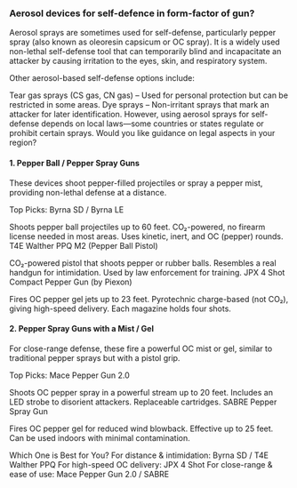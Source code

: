 ###  Aerosol  devices     for self-defence in form-factor of gun?

Aerosol sprays are sometimes used for self-defense, 
particularly pepper spray (also known as oleoresin capsicum or OC spray).
It is a widely used non-lethal self-defense tool that can temporarily blind and incapacitate an attacker 
by causing irritation to the eyes, skin, and respiratory system.

Other aerosol-based self-defense options include:

Tear gas sprays (CS gas, CN gas) – Used for personal protection but can be restricted in some areas.
Dye sprays – Non-irritant sprays that mark an attacker for later identification.
However, using aerosol sprays for self-defense depends on local laws—some countries or states regulate or prohibit certain sprays.
Would you like guidance on legal aspects in your region?

#### 1. Pepper Ball / Pepper Spray Guns
These devices shoot pepper-filled projectiles or spray a pepper mist, providing non-lethal defense at a distance.

Top Picks:
Byrna SD / Byrna LE

Shoots pepper ball projectiles up to 60 feet.
CO₂-powered, no firearm license needed in most areas.
Uses kinetic, inert, and OC (pepper) rounds.
T4E Walther PPQ M2 (Pepper Ball Pistol)

CO₂-powered pistol that shoots pepper or rubber balls.
Resembles a real handgun for intimidation.
Used by law enforcement for training.
JPX 4 Shot Compact Pepper Gun (by Piexon)

Fires OC pepper gel jets up to 23 feet.
Pyrotechnic charge-based (not CO₂), giving high-speed delivery.
Each magazine holds four shots.

#### 2. Pepper Spray Guns with a Mist / Gel
For close-range defense, these fire a powerful OC mist or gel, similar to traditional pepper sprays but with a pistol grip.

Top Picks:
Mace Pepper Gun 2.0

Shoots OC pepper spray in a powerful stream up to 20 feet.
Includes an LED strobe to disorient attackers.
Replaceable cartridges.
SABRE Pepper Spray Gun

Fires OC pepper gel for reduced wind blowback.
Effective up to 25 feet.
Can be used indoors with minimal contamination.

Which One is Best for You?
For distance & intimidation: Byrna SD / T4E Walther PPQ
For high-speed OC delivery: JPX 4 Shot
For close-range & ease of use: Mace Pepper Gun 2.0 / SABRE
